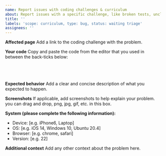 ```yaml
---
name: Report issues with coding challenges & curriculum
about: Report issues with a specific challenge, like broken tests, unclear instructions, etc.
title: ''
labels: 'scope: curriculum, type: bug, status: waiting triage'
assignees: ''
---
```


<!--
NOTE: If you're reporting a security issue, don't create a GitHub issue. Instead, email security@freecodecamp.org. We will look into it immediately.
-->

**Affected page**
Add a link to the coding challenge with the problem.



**Your code**
Copy and paste the code from the editor that you used in between the back-ticks below:

```




```

**Expected behavior**
Add a clear and concise description of what you expected to happen.



**Screenshots**
If applicable, add screenshots to help explain your problem. you can drag and drop, png, jpg, gif, etc. in this box.



**System (please complete the following information):**
 - Device: [e.g. iPhone6, Laptop]
 - OS: [e.g. iOS 14, Windows 10, Ubuntu 20.4]
 - Browser: [e.g. chrome, safari]
 - Version: [e.g. 22]

**Additional context**
Add any other context about the problem here.
